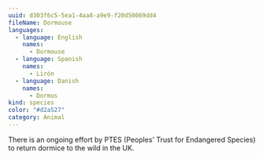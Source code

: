 ```yaml
---
uuid: d303f6c5-5ea1-4aa8-a9e9-f20d50069dd4
fileName: Dormouse
languages:
  - language: English
    names:
      - Dormouse
  - language: Spanish
    names:
      - Lirón
  - language: Danish
    names:
      - Dormus
kind: species
color: "#d2a527"
category: Animal
---
```

There is an ongoing effort by PTES (Peoples' Trust for Endangered Species) to return dormice to the wild in the UK.
